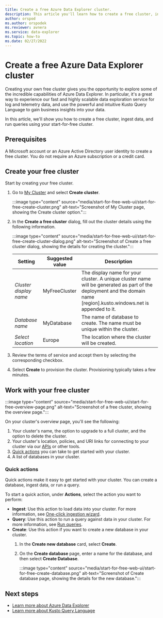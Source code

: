 ```yaml
---
title: Create a free Azure Data Explorer cluster.
description: This article you'll learn how to create a free cluster, ingest data, and run queries to gain insights into your data using your start-for-free cluster.
author: orspod
ms.author: orspodek
ms.reviewer: avnera
ms.service: data-explorer
ms.topic: how-to
ms.date: 02/27/2022
---
```


# Create a free Azure Data Explorer cluster

Creating your own free cluster gives you the opportunity to explore some of the incredible capabilities of Azure Data Explorer. In particular, it's a great way to experience our fast and highly scalable data exploration service for log and telemetry data, and use the powerful and intuitive Kusto Query Language to gain business insights into your data.

In this article, we'll show you how to create a free cluster, ingest data,  and run queries using your start-for-free cluster.

## Prerequisites

A Microsoft account or an Azure Active Directory user identity to create a free cluster. You do not require an Azure subscription or a credit card.

## Create your free cluster

Start by creating your free cluster.

1. Go to [My Cluster](https://aka.ms/kustofree) and select **Create cluster**.

    :::image type="content" source="media/start-for-free-web-ui/start-for-free-create-cluster.png" alt-text="Screenshot of My Cluster page, showing the Create cluster option.":::

1. In the **Create a free cluster** dialog, fill out the cluster details using the following information.

    :::image type="content" source="media/start-for-free-web-ui/start-for-free-create-cluster-dialog.png" alt-text="Screenshot of Create a free cluster dialog, showing the details for creating the cluster.":::

    | Setting | Suggested value | Description |
    |--|--|--|
    | *Cluster display name* | MyFreeCluster | The display name for your cluster. A unique cluster name will be generated as part of the deployment and the domain name [region].kusto.windows.net is appended to it. |
    | *Database name* | MyDatabase | The name of database to create. The name must be unique within the cluster. |
    | *Select location* | Europe | The location where the cluster will be created. |

1. Review the terms of service and accept them by selecting the corresponding checkbox.

1. Select **Create** to provision the cluster. Provisioning typically takes a few minutes.

## Work with your free cluster

:::image type="content" source="media/start-for-free-web-ui/start-for-free-overview-page.png" alt-text="Screenshot of a free cluster, showing the overview page.":::

On your cluster's overview page, you'll see the following:

1. Your cluster's name, the option to upgrade to a full cluster, and the option to delete the cluster.
1. Your cluster's location, policies, and URI links for connecting to your cluster via our [APIs](kusto/api/index.md) or other tools.
1. [Quick actions](#quick-actions) you can take to get started with your cluster.
1. A list of databases in your cluster.

### Quick actions

Quick actions make it easy to get started with your cluster. You can create a database, ingest data, or run a query.

To start a quick action, under **Actions**, select the action you want to perform:

* **Ingest**: Use this action to load data into your cluster. For more information, see [One-click ingestion wizard](ingest-data-one-click.md#one-click-ingestion-wizard).
* **Query**: Use this action to run a query against data in your cluster. For more information, see [Run queries](web-query-data.md#run-queries).
* **Create**: Use this action if you want to create a new database in your cluster.
    1. In the **Create new database** card, select **Create**.
    1. On the **Create database** page, enter a name for the database, and then select **Create Database**.

        :::image type="content" source="media/start-for-free-web-ui/start-for-free-create-database.png" alt-text="Screenshot of Create database page, showing the details for the new database.":::

## Next steps

* [Learn more about Azure Data Explorer](data-explorer-overview.md)
* [Learn more about Kusto Query Language](kusto/query/index.md)